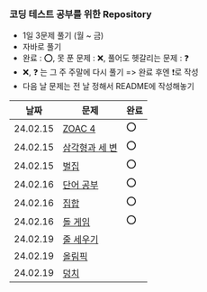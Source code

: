 ### 코딩 테스트 공부를 위한 Repository
- 1일 3문제 풀기 (월 ~ 금)
- 자바로 풀기
- 완료 : ⭕, 못 푼 문제 : ❌, 풀어도 헷갈리는 문제 : ❓
- ❌, ❓ 는 그 주 주말에 다시 풀기 => 완료 후엔 ❗로 작성
- 다음 날 문제는 전 날 정해서 README에 작성해놓기

날짜|문제|완료|
--|--|--|
24.02.15|[ZOAC 4](https://www.acmicpc.net/problem/23971)|⭕
24.02.15|[삼각형과 세 변](https://www.acmicpc.net/problem/5073)|⭕
24.02.15|[벌집](https://www.acmicpc.net/problem/2292)|⭕
24.02.16|[단어 공부](https://www.acmicpc.net/problem/1157)|⭕
24.02.16|[집합](https://www.acmicpc.net/problem/11723)|⭕
24.02.16|[돌 게임](https://www.acmicpc.net/problem/9655)|⭕
24.02.19|[줄 세우기](https://www.acmicpc.net/problem/10431)
24.02.19|[올림픽](https://www.acmicpc.net/problem/8979)
24.02.19|[덩치](https://www.acmicpc.net/problem/7568)
